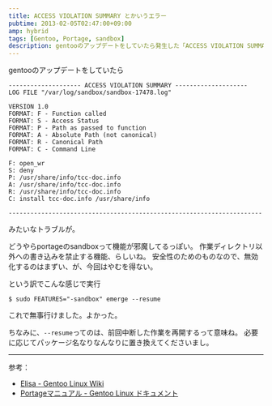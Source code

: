 ```yaml
---
title: ACCESS VIOLATION SUMMARY とかいうエラー
pubtime: 2013-02-05T02:47:00+09:00
amp: hybrid
tags: [Gentoo, Portage, sandbox]
description: gentooのアップデートをしていたら発生した「ACCESS VIOLATION SUMMARY」から始まるエラーに対応する方法です。
---
```


gentooのアップデートをしていたら
```
-------------------- ACCESS VIOLATION SUMMARY --------------------
LOG FILE "/var/log/sandbox/sandbox-17478.log"

VERSION 1.0
FORMAT: F - Function called
FORMAT: S - Access Status
FORMAT: P - Path as passed to function
FORMAT: A - Absolute Path (not canonical)
FORMAT: R - Canonical Path
FORMAT: C - Command Line

F: open_wr
S: deny
P: /usr/share/info/tcc-doc.info
A: /usr/share/info/tcc-doc.info
R: /usr/share/info/tcc-doc.info
C: install tcc-doc.info /usr/share/info

----------------------------------------------------------------------
```
みたいなトラブルが。

どうやらportageのsandboxって機能が邪魔してるっぽい。
作業ディレクトリ以外への書き込みを禁止する機能、らしいね。
安全性のためのものなので、無効化するのはまずい、が、今回はやむを得ない。

という訳でこんな感じで実行
``` shell
$ sudo FEATURES="-sandbox" emerge --resume
```
これで無事行けました。よかった。

ちなみに、`--resume`ってのは、前回中断した作業を再開するって意味ね。
必要に応じてパッケージ名なりなんなりに置き換えてくださいまし。

---

参考：
- [Elisa - Gentoo Linux Wiki](http://en.gentoo-wiki.com/wiki/Elisa#Installing_Elisa)
- [Portageマニュアル - Gentoo Linux ドキュメント](http://www.gentoo.org/doc/ja/portage-manual.xml)
